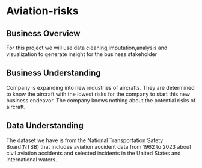 # Aviation-risks
## Business Overview
For this project we will use data cleaning,imputation,analysis and visualization to generate insight for the business stakeholder
## Business Understanding
Company is expanding into new industries of aircrafts.
They are determined to know the aircraft with the lowest risks for the company to start this new business endeavor.
The company knows nothing about the potential risks of aircraft.
## Data Understanding
The dataset we have is from the National Transportation Safety Board(NTSB) that includes aviation accident data from 1962 to 2023 about civil aviation accidents and selected incidents in the United States and international waters.